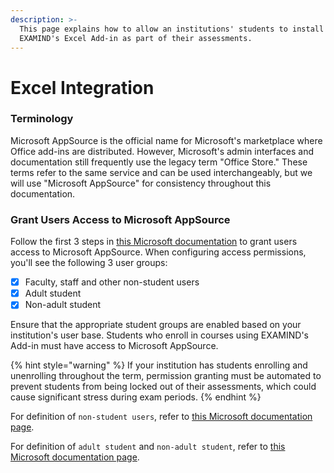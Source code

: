 ```yaml
---
description: >-
  This page explains how to allow an institutions' students to install and use
  EXAMIND's Excel Add-in as part of their assessments.
---
```


# Excel Integration

### Terminology

Microsoft AppSource is the official name for Microsoft's marketplace where Office add-ins are distributed. However, Microsoft's admin interfaces and documentation still frequently use the legacy term "Office Store." These terms refer to the same service and can be used interchangeably, but we will use "Microsoft AppSource" for consistency throughout this documentation.

### Grant Users Access to Microsoft AppSource

Follow the first 3 steps in  [this Microsoft documentation](https://learn.microsoft.com/en-us/microsoft-365/admin/manage/manage-addins-in-the-admin-center?view=o365-worldwide#manage-add-in-downloads-by-turning-onoff-appsource-across-all-apps-except-outlook) to grant users access to Microsoft AppSource. When configuring access permissions, you'll see the following 3 user groups:

* [x] Faculty, staff and other non-student users
* [x] Adult student
* [x] Non-adult student

Ensure that the appropriate student groups are enabled based on your institution's user base. Students who enroll in courses using EXAMIND's Add-in must have access to Microsoft AppSource.&#x20;

{% hint style="warning" %}
If your institution has students enrolling and unenrolling throughout the term, permission granting must be automated to prevent students from being locked out of their assessments, which could cause significant stress during exam periods.
{% endhint %}

For definition of `non-student users`, refer to [this Microsoft documentation page](https://learn.microsoft.com/en-us/microsoft-365/admin/manage/manage-addins-in-the-admin-center?view=o365-worldwide#manage-add-in-downloads-by-turning-onoff-appsource-across-all-apps-except-outlook).

For definition of `adult student` and `non-adult student`, refer to [this Microsoft documentation page](https://learn.microsoft.com/en-us/entra/fundamentals/how-to-manage-user-profile-info#profile-categories).

